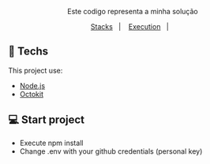 <p align="center">Este codigo representa a minha solução </p>

<p align="center">
 <a href="#rocket-tecnologias">Stacks</a>&nbsp;&nbsp;&nbsp;|&nbsp;&nbsp;&nbsp;
 <a href="#computer-instalação-execução-e-desenvolvimento">Execution</a>&nbsp;&nbsp;&nbsp;|&nbsp;&nbsp;&nbsp;
</p>

## :rocket: Techs

This project use:

- [Node.js](https://nodejs.org/en/)
- [Octokit](https://github.com/octokit)


## :computer: Start project
- Execute npm install
- Change .env with your github credentials (personal key)
